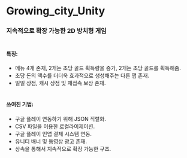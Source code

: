 # Growing_city_Unity

### 지속적으로 확장 가능한 2D 방치형 게임</br></br>

#### 특징:</br>
+ 메뉴 4개 존재, 2개는 초당 골드 획득량을 증가, 2개는 초당 골드를 획득해줌.
+ 초당 돈의 액수를 더더욱 효과적으로 생성해주는 다른 맵 존재.
+ 일일 상점, 캐시 상점 및 재접속 보상 존재.</br></br>

#### 쓰여진 기법:</br>
+ 구글 플레이 연동하기 위해 JSON 직렬화.
+ CSV 파일을 이용한 로컬라이제이션.
+ 구글 플레이 인앱 결제 시스템 연동.
+ 유니티 배너 및 동영상 광고 존재.
+ 상속을 통해서 지속적으로 확장 가능한 구조.
